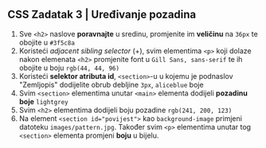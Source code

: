 ## CSS Zadatak 3 | Uređivanje pozadina

1. Sve `<h2>` naslove **poravnajte** u sredinu, promjenite im **veličinu** na `36px` te obojite u `#3f5c8a`
2. Koristeći _adjacent sibling selector_ (+), svim elementima `<p>` koji dolaze nakon elemenata `<h2>` promjenite font u `Gill Sans, sans-serif` te ih obojite u boju `rgb(44, 44, 96)`
3. Koristeći **selektor atributa id**, `<section>`-u u kojemu je podnaslov "Zemljopis" dodijelite obrub debljine `3px`, `aliceblue` boje
4. Svim `<section>` elementima unutar `<main>` elementa dodijeli **pozadinu boje** `lightgrey`
5. Svim `<h2>` elementima dodijeli boju pozadine `rgb(241, 200, 123)`
6. Na element `<section id="povijest">` kao `background-image` primjeni datoteku `images/pattern.jpg`. Također svim `<p>` elementima unutar tog `<section>` elementa promjeni **boju** u bijelu.
